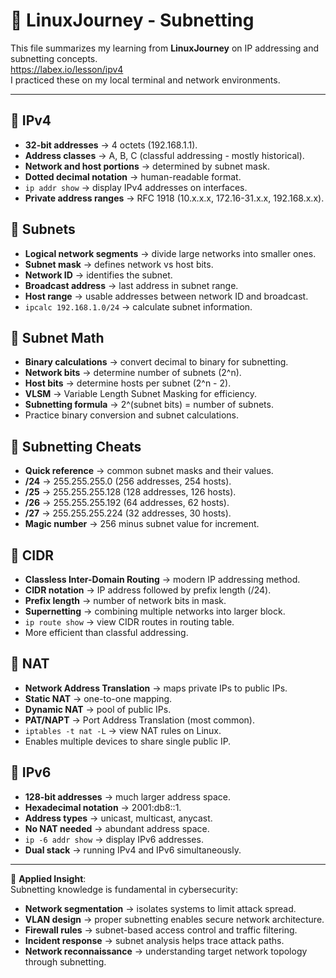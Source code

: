 # 🐧 LinuxJourney - Subnetting

This file summarizes my learning from **LinuxJourney** on IP addressing and subnetting concepts.  
https://labex.io/lesson/ipv4  
I practiced these on my local terminal and network environments.

---

## 🔹 IPv4
- **32-bit addresses** → 4 octets (192.168.1.1).
- **Address classes** → A, B, C (classful addressing - mostly historical).
- **Network and host portions** → determined by subnet mask.
- **Dotted decimal notation** → human-readable format.
- `ip addr show` → display IPv4 addresses on interfaces.
- **Private address ranges** → RFC 1918 (10.x.x.x, 172.16-31.x.x, 192.168.x.x).

## 🔹 Subnets
- **Logical network segments** → divide large networks into smaller ones.
- **Subnet mask** → defines network vs host bits.
- **Network ID** → identifies the subnet.
- **Broadcast address** → last address in subnet range.
- **Host range** → usable addresses between network ID and broadcast.
- `ipcalc 192.168.1.0/24` → calculate subnet information.

## 🔹 Subnet Math
- **Binary calculations** → convert decimal to binary for subnetting.
- **Network bits** → determine number of subnets (2^n).
- **Host bits** → determine hosts per subnet (2^n - 2).
- **VLSM** → Variable Length Subnet Masking for efficiency.
- **Subnetting formula** → 2^(subnet bits) = number of subnets.
- Practice binary conversion and subnet calculations.

## 🔹 Subnetting Cheats
- **Quick reference** → common subnet masks and their values.
- **/24** → 255.255.255.0 (256 addresses, 254 hosts).
- **/25** → 255.255.255.128 (128 addresses, 126 hosts).
- **/26** → 255.255.255.192 (64 addresses, 62 hosts).
- **/27** → 255.255.255.224 (32 addresses, 30 hosts).
- **Magic number** → 256 minus subnet value for increment.

## 🔹 CIDR
- **Classless Inter-Domain Routing** → modern IP addressing method.
- **CIDR notation** → IP address followed by prefix length (/24).
- **Prefix length** → number of network bits in mask.
- **Supernetting** → combining multiple networks into larger block.
- `ip route show` → view CIDR routes in routing table.
- More efficient than classful addressing.

## 🔹 NAT
- **Network Address Translation** → maps private IPs to public IPs.
- **Static NAT** → one-to-one mapping.
- **Dynamic NAT** → pool of public IPs.
- **PAT/NAPT** → Port Address Translation (most common).
- `iptables -t nat -L` → view NAT rules on Linux.
- Enables multiple devices to share single public IP.

## 🔹 IPv6
- **128-bit addresses** → much larger address space.
- **Hexadecimal notation** → 2001:db8::1.
- **Address types** → unicast, multicast, anycast.
- **No NAT needed** → abundant address space.
- `ip -6 addr show` → display IPv6 addresses.
- **Dual stack** → running IPv4 and IPv6 simultaneously.

---

📌 **Applied Insight**:  
Subnetting knowledge is fundamental in cybersecurity:
- **Network segmentation** → isolates systems to limit attack spread.  
- **VLAN design** → proper subnetting enables secure network architecture.  
- **Firewall rules** → subnet-based access control and traffic filtering.  
- **Incident response** → subnet analysis helps trace attack paths.  
- **Network reconnaissance** → understanding target network topology through subnetting.
